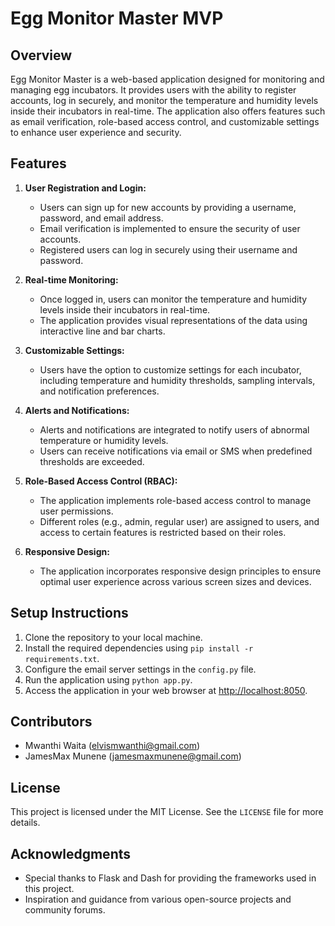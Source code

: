 # Egg Monitor Master MVP

## Overview

Egg Monitor Master is a web-based application designed for monitoring and managing egg incubators. It provides users with the ability to register accounts, log in securely, and monitor the temperature and humidity levels inside their incubators in real-time. The application also offers features such as email verification, role-based access control, and customizable settings to enhance user experience and security.

## Features

1. **User Registration and Login:**

   - Users can sign up for new accounts by providing a username, password, and email address.
   - Email verification is implemented to ensure the security of user accounts.
   - Registered users can log in securely using their username and password.

2. **Real-time Monitoring:**

   - Once logged in, users can monitor the temperature and humidity levels inside their incubators in real-time.
   - The application provides visual representations of the data using interactive line and bar charts.

3. **Customizable Settings:**

   - Users have the option to customize settings for each incubator, including temperature and humidity thresholds, sampling intervals, and notification preferences.

4. **Alerts and Notifications:**

   - Alerts and notifications are integrated to notify users of abnormal temperature or humidity levels.
   - Users can receive notifications via email or SMS when predefined thresholds are exceeded.

5. **Role-Based Access Control (RBAC):**

   - The application implements role-based access control to manage user permissions.
   - Different roles (e.g., admin, regular user) are assigned to users, and access to certain features is restricted based on their roles.

6. **Responsive Design:**

   - The application incorporates responsive design principles to ensure optimal user experience across various screen sizes and devices.

## Setup Instructions

1. Clone the repository to your local machine.
2. Install the required dependencies using `pip install -r requirements.txt`.  
3. Configure the email server settings in the `config.py` file.
4. Run the application using `python app.py`.
5. Access the application in your web browser at [http://localhost:8050](http://localhost:8050).

## Contributors

- Mwanthi Waita ([elvismwanthi@gmail.com](mailto:elvismwanthi@gmail.com))
- JamesMax Munene ([jamesmaxmunene@gmail.com](mailto:jamesmaxmunene@gmail.com))

## License

This project is licensed under the MIT License. See the `LICENSE` file for more details.

## Acknowledgments

- Special thanks to Flask and Dash for providing the frameworks used in this project.
- Inspiration and guidance from various open-source projects and community forums.
